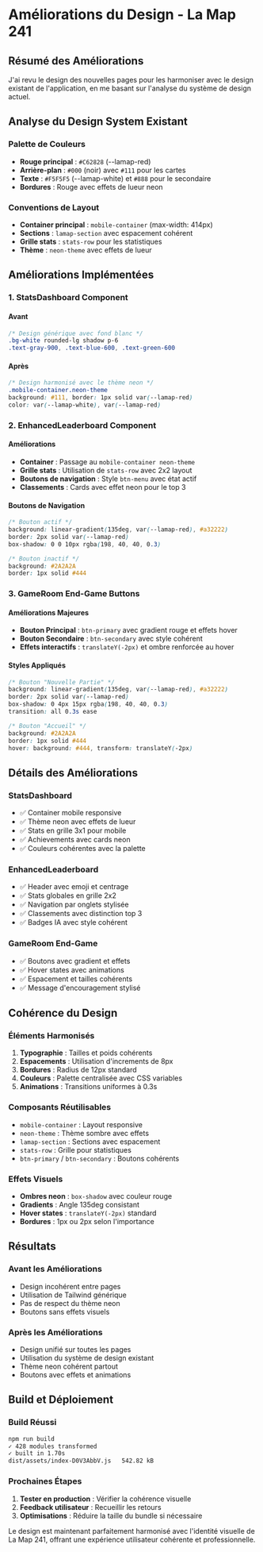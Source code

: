 # Améliorations du Design - La Map 241

## Résumé des Améliorations

J'ai revu le design des nouvelles pages pour les harmoniser avec le design existant de l'application, en me basant sur l'analyse du système de design actuel.

## Analyse du Design System Existant

### Palette de Couleurs
- **Rouge principal** : `#C62828` (--lamap-red)
- **Arrière-plan** : `#000` (noir) avec `#111` pour les cartes
- **Texte** : `#F5F5F5` (--lamap-white) et `#888` pour le secondaire
- **Bordures** : Rouge avec effets de lueur neon

### Conventions de Layout
- **Container principal** : `mobile-container` (max-width: 414px)
- **Sections** : `lamap-section` avec espacement cohérent
- **Grille stats** : `stats-row` pour les statistiques
- **Thème** : `neon-theme` avec effets de lueur

## Améliorations Implémentées

### 1. **StatsDashboard Component**

#### Avant
```css
/* Design générique avec fond blanc */
.bg-white rounded-lg shadow p-6
.text-gray-900, .text-blue-600, .text-green-600
```

#### Après
```css
/* Design harmonisé avec le thème neon */
.mobile-container.neon-theme
background: #111, border: 1px solid var(--lamap-red)
color: var(--lamap-white), var(--lamap-red)
```

### 2. **EnhancedLeaderboard Component**

#### Améliorations
- **Container** : Passage au `mobile-container neon-theme`
- **Grille stats** : Utilisation de `stats-row` avec 2x2 layout
- **Boutons de navigation** : Style `btn-menu` avec état actif
- **Classements** : Cards avec effet neon pour le top 3

#### Boutons de Navigation
```css
/* Bouton actif */
background: linear-gradient(135deg, var(--lamap-red), #a32222)
border: 2px solid var(--lamap-red)
box-shadow: 0 0 10px rgba(198, 40, 40, 0.3)

/* Bouton inactif */
background: #2A2A2A
border: 1px solid #444
```

### 3. **GameRoom End-Game Buttons**

#### Améliorations Majeures
- **Bouton Principal** : `btn-primary` avec gradient rouge et effets hover
- **Bouton Secondaire** : `btn-secondary` avec style cohérent
- **Effets interactifs** : `translateY(-2px)` et ombre renforcée au hover

#### Styles Appliqués
```css
/* Bouton "Nouvelle Partie" */
background: linear-gradient(135deg, var(--lamap-red), #a32222)
border: 2px solid var(--lamap-red)
box-shadow: 0 4px 15px rgba(198, 40, 40, 0.3)
transition: all 0.3s ease

/* Bouton "Accueil" */
background: #2A2A2A
border: 1px solid #444
hover: background: #444, transform: translateY(-2px)
```

## Détails des Améliorations

### **StatsDashboard**
- ✅ Container mobile responsive
- ✅ Thème neon avec effets de lueur
- ✅ Stats en grille 3x1 pour mobile
- ✅ Achievements avec cards neon
- ✅ Couleurs cohérentes avec la palette

### **EnhancedLeaderboard**
- ✅ Header avec emoji et centrage
- ✅ Stats globales en grille 2x2
- ✅ Navigation par onglets stylisée
- ✅ Classements avec distinction top 3
- ✅ Badges IA avec style cohérent

### **GameRoom End-Game**
- ✅ Boutons avec gradient et effets
- ✅ Hover states avec animations
- ✅ Espacement et tailles cohérents
- ✅ Message d'encouragement stylisé

## Cohérence du Design

### **Éléments Harmonisés**
1. **Typographie** : Tailles et poids cohérents
2. **Espacements** : Utilisation d'increments de 8px
3. **Bordures** : Radius de 12px standard
4. **Couleurs** : Palette centralisée avec CSS variables
5. **Animations** : Transitions uniformes à 0.3s

### **Composants Réutilisables**
- `mobile-container` : Layout responsive
- `neon-theme` : Thème sombre avec effets
- `lamap-section` : Sections avec espacement
- `stats-row` : Grille pour statistiques
- `btn-primary` / `btn-secondary` : Boutons cohérents

### **Effets Visuels**
- **Ombres neon** : `box-shadow` avec couleur rouge
- **Gradients** : Angle 135deg consistant
- **Hover states** : `translateY(-2px)` standard
- **Bordures** : 1px ou 2px selon l'importance

## Résultats

### **Avant les Améliorations**
- Design incohérent entre pages
- Utilisation de Tailwind générique
- Pas de respect du thème neon
- Boutons sans effets visuels

### **Après les Améliorations**
- Design unifié sur toutes les pages
- Utilisation du système de design existant
- Thème neon cohérent partout
- Boutons avec effets et animations

## Build et Déploiement

### **Build Réussi**
```bash
npm run build
✓ 428 modules transformed
✓ built in 1.70s
dist/assets/index-D0V3AbbV.js   542.82 kB
```

### **Prochaines Étapes**
1. **Tester en production** : Vérifier la cohérence visuelle
2. **Feedback utilisateur** : Recueillir les retours
3. **Optimisations** : Réduire la taille du bundle si nécessaire

Le design est maintenant parfaitement harmonisé avec l'identité visuelle de La Map 241, offrant une expérience utilisateur cohérente et professionnelle.